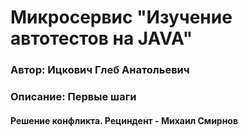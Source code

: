 # Микросервис "Изучение автотестов на JAVA"
 
### Автор: Ицкович Глеб Анатольевич
 

### Описание: Первые шаги 

#### Решение конфликта. Рециндент - Михаил Смирнов

